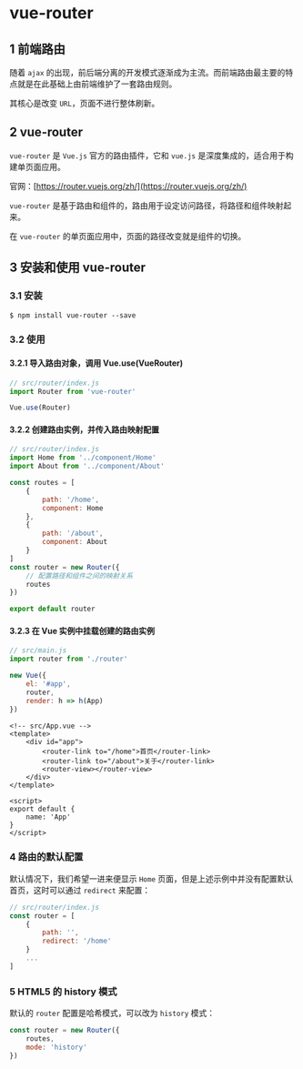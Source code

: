 # vue-router

## 1 前端路由

随着 `ajax` 的出现，前后端分离的开发模式逐渐成为主流。而前端路由最主要的特点就是在此基础上由前端维护了一套路由规则。

其核心是改变 `URL`，页面不进行整体刷新。

## 2 vue-router

`vue-router` 是 `Vue.js` 官方的路由插件，它和 `vue.js` 是深度集成的，适合用于构建单页面应用。

官网：[https://router.vuejs.org/zh/](https://router.vuejs.org/zh/)

`vue-router` 是基于路由和组件的，路由用于设定访问路径，将路径和组件映射起来。

在 `vue-router` 的单页面应用中，页面的路径改变就是组件的切换。

## 3 安装和使用 vue-router

### 3.1 安装

```shell
$ npm install vue-router --save
```

### 3.2 使用

#### 3.2.1 导入路由对象，调用 Vue.use(VueRouter)

```js
// src/router/index.js
import Router from 'vue-router'

Vue.use(Router)
```

#### 3.2.2 创建路由实例，并传入路由映射配置

```js
// src/router/index.js
import Home from '../component/Home'
import About from '../component/About'

const routes = [
    {
        path: '/home',
        component: Home
    },
    {
        path: '/about',
        component: About
    }
]
const router = new Router({
    // 配置路径和组件之间的映射关系
    routes 
})

export default router
```

#### 3.2.3 在 Vue 实例中挂载创建的路由实例

```js
// src/main.js
import router from './router'

new Vue({
    el: '#app',
    router,
    render: h => h(App)
})
```

```vue
<!-- src/App.vue -->
<template>
    <div id="app">
        <router-link to="/home">首页</router-link>
        <router-link to="/about">关于</router-link>
        <router-view></router-view>
    </div>
</template>

<script>
export default {
    name: 'App'
}
</script>
```

### 4 路由的默认配置

默认情况下，我们希望一进来便显示 `Home` 页面，但是上述示例中并没有配置默认首页，这时可以通过 `redirect` 来配置：

```js
// src/router/index.js
const router = [
    {
        path: '',
        redirect: '/home'
    }
    ...
]
```

### 5 HTML5 的 history 模式

默认的 `router` 配置是哈希模式，可以改为 `history` 模式：

```js
const router = new Router({
    routes,
    mode: 'history'
})
```